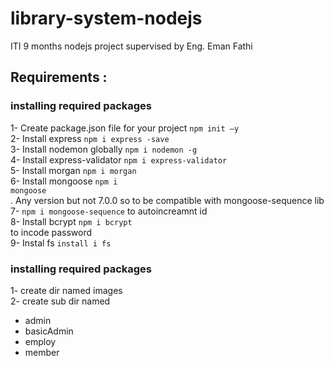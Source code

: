 # library-system-nodejs
ITI 9 months nodejs project supervised by Eng. Eman Fathi

## Requirements :

### installing required packages
1- Create package.json file for your project <code>npm init –y</code> <br>
2- Install express <code>npm i express -save</code> <br>
3- Install nodemon globally <code>npm i nodemon -g</code> <br>
4- Install express-validator <code>npm i express-validator</code> <br>
5- Install morgan <code>npm i morgan </code><br>
6- Install mongoose <code>npm i mongoose</code> <br>. Any version but not 7.0.0 so to be compatible with mongoose-sequence lib <br>
7- <code>npm i mongoose-sequence</code> to autoincreamnt id <br>
8- Install bcrypt <code>npm i bcrypt</code> <br> to incode password<br>
9- Instal fs <code>install i fs</code><br>

### installing required packages

1- create dir named images <br>
2- create sub dir named 
 - admin 
 - basicAdmin
 - employ
 - member
